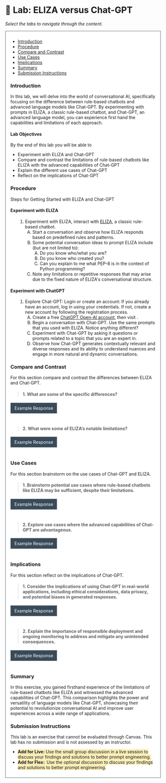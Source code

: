 # 🔎 Lab: ELIZA versus Chat-GPT

<p><em>Select the tabs to navigate through the content.</em></p>
<div style="margin: 1em 0%; padding: 10px 15px; border: 2px solid #A2AAAD; background: #ffffff; font-size: 100%; overflow: auto;">
<div class="enhanceable_content tabs">
<ul>
<li><a href="#fragment-1">Introduction</a></li>
<li><a href="#fragment-2">Procedure</a></li>
<li><a href="#fragment-3">Compare and Contrast</a></li>
<li><a href="#fragment-4">Use Cases</a></li>
<li><a href="#fragment-5">Implications</a></li>
<li><a href="#fragment-6">Summary</a></li>
<li><a href="#fragment-7">Submission Instructions</a></li>
</ul>
<div id="fragment-1" style="overflow: auto:;">
<h3>Introduction</h3>
<p>In this lab, we will delve into the world of conversational AI, specifically focusing on the difference between rule-based chatbots and advanced language models like Chat-GPT. By experimenting with prompts in ELIZA, a classic rule-based chatbot, and Chat-GPT, an advanced language model, you can experience first hand the capabilities and limitations of each approach.</p>
<h4>Lab Objectives</h4>
<p>By the end of this lab you will be able to&nbsp;</p>
<ul>
<li>Experiment with ELIZA and Chat-GPT</li>
<li>Compare and contrast the limitations of rule-based chatbots like ELIZA with the advanced capabilities of Chat-GPT&nbsp;</li>
<li>Explain the different use cases of Chat-GPT</li>
<li>Reflect on the implications of Chat-GPT</li>
</ul>
</div>
<div id="fragment-2" style="overflow: auto:;">
<h3>Procedure</h3>
<p>Steps for Getting Started with ELIZA and Chat-GPT</p>
<h4>Experiment with ELIZA&nbsp;</h4>
<ol>
<li style="list-style-type: none;">
<ol style="list-style-type: decimal;">
<li>Experiment with ELIZA, interact with <a class="inline_disabled" href="https://web.njit.edu/~ronkowit/eliza.html" target="_blank">ELIZA</a>, a classic rule-based chatbot.
<ol style="list-style-type: upper-alpha;">
<li>Start a conversation and observe how ELIZA responds based on predefined rules and patterns.</li>
<li>Some potential conversation ideas to prompt ELIZA include (but are not limited to):
<ol style="list-style-type: upper-alpha;">
<li>Do you know who/what you are?</li>
<li>Do you know who created you?</li>
<li>Can you explain to me what PEP-8 is in the context of Python programming?</li>
</ol>
</li>
<li>Note any limitations or repetitive responses that may arise due to the fixed nature of ELIZA's conversational structure.</li>
</ol>
</li>
</ol>
</li>
</ol>
<h4>Experiment with ChatGPT&nbsp;</h4>
<ol>
<li style="list-style-type: none;">
<ol style="list-style-type: decimal;">
<li>Explore Chat-GPT: Login or create an account: If you already have an account, log in using your credentials. If not, create a new account by following the registration process.
<ol style="list-style-type: upper-alpha;">
<li>Create a free <a class="inline_disabled" href="https://chat.openai.com/" target="_blank">ChatGPT Open-AI account</a>, then visit .</li>
<li>Begin a conversation with Chat-GPT. Use the same prompts that you used with ELIZA. Notice anything different?</li>
<li>Experiment with Chat-GPT by asking it questions or prompts related to a topic that you are an expert in.</li>
<li>Observe how Chat-GPT generates contextually relevant and diverse responses and its ability to understand nuances and engage in more natural and dynamic conversations.</li>
</ol>
</li>
</ol>
</li>
</ol>
</div>
<div id="fragment-3" style="overflow: auto:;">
<h3>Compare and Contrast</h3>
<p>For this section compare and contrast the differences between ELIZA and Chat-GPT.</p>
<blockquote>
<h4>1. What are some of the specific differences?</h4>
</blockquote>
<details style="margin-bottom: 2.5rem;">
<summary style="display: inline-block; background: #394a58; border: 1px solid #8A8B99; padding: 0.5rem 0.75rem; cursor: pointer;"><span style="color: #ffffff;">Example Response </span></summary>
<p style="padding-left: 40px;">ELIZA and Chat-GPT differ in their underlying mechanisms and capabilities. While ELIZA relies on predefined rules and patterns, Chat-GPT utilizes advanced language models trained on vast amounts of data. This fundamental difference allows Chat-GPT to generate more contextually relevant and diverse responses, making it capable of engaging in dynamic and natural conversations.</p>
</details>
<blockquote>
<h4>2. What were some of ELIZA’s notable limitations?</h4>
</blockquote>
<details style="margin-bottom: 2.5rem;">
<summary style="display: inline-block; background: #394a58; border: 1px solid #8A8B99; padding: 0.5rem 0.75rem; cursor: pointer;"><span style="color: #ffffff;">Example Response </span></summary>
<p style="padding-left: 40px;">&nbsp;ELIZA had several notable limitations. It lacked the ability to understand complex queries or engage in nuanced conversations beyond its predefined patterns. Additionally, ELIZA's responses could often become repetitive or fail to provide meaningful answers to specific questions, reflecting its fixed conversational structure.</p>
</details></div>
<div id="fragment-4" style="overflow: auto:;">
<h3>Use Cases</h3>
<p>For this section brainstorm on the use cases of Chat-GPT and ELIZA.</p>
<blockquote>
<h4>1. Brainstorm potential use cases where rule-based chatbots like ELIZA may be sufficient, despite their limitations.</h4>
</blockquote>
<details style="margin-bottom: 2.5rem;">
<summary style="display: inline-block; background: #394a58; border: 1px solid #8A8B99; padding: 0.5rem 0.75rem; cursor: pointer;"><span style="color: #ffffff;">Example Response </span></summary>
<p style="padding-left: 40px;">“Providing basic information, simple FAQs, or scripted customer support interactions.”</p>
</details>
<blockquote>
<h4>2. Explore use cases where the advanced capabilities of Chat-GPT are advantageous.</h4>
</blockquote>
<details style="margin-bottom: 2.5rem;">
<summary style="display: inline-block; background: #394a58; border: 1px solid #8A8B99; padding: 0.5rem 0.75rem; cursor: pointer;"><span style="color: #ffffff;">Example Response </span></summary>
<p style="padding-left: 40px;">“Dynamic conversational agents, virtual assistants, or chat-based content creation.”</p>
</details></div>
<div id="fragment-5" style="overflow: auto:;">
<h3>Implications</h3>
<p>For this section reflect on the implications of Chat-GPT.</p>
<blockquote>
<h4>1. Consider the implications of using Chat-GPT in real-world applications, including ethical considerations, data privacy, and potential biases in generated responses.</h4>
</blockquote>
<details style="margin-bottom: 2.5rem;">
<summary style="display: inline-block; background: #394a58; border: 1px solid #8A8B99; padding: 0.5rem 0.75rem; cursor: pointer;"><span style="color: #ffffff;">Example Response </span></summary>
<p style="padding-left: 40px;">“Using Chat-GPT in real-world applications requires addressing ethical considerations, data privacy, and potential biases. It is important to ensure that the system's responses adhere to ethical standards, protect user data, and mitigate biases in the generated content."</p>
</details>
<blockquote>
<h4>2. Explain the importance of responsible deployment and ongoing monitoring to address and mitigate any unintended consequences.</h4>
</blockquote>
<details style="margin-bottom: 2.5rem;">
<summary style="display: inline-block; background: #394a58; border: 1px solid #8A8B99; padding: 0.5rem 0.75rem; cursor: pointer;"><span style="color: #ffffff;">Example Response </span></summary>
<p style="padding-left: 40px;">“Responsible deployment and ongoing monitoring are crucial to mitigate unintended consequences. Clearly defining the chatbot's limitations, setting user expectations, and continuously monitoring and improving the system's responses help address any potential issues and ensure a positive user experience.”</p>
</details></div>
<div id="fragment-6" style="overflow: auto:;">
<h3>Summary</h3>
<p>In this exercise, you gained firsthand experience of the limitations of rule-based chatbots like ELIZA and witnessed the advanced capabilities of Chat-GPT. This comparison highlights the power and versatility of language models like Chat-GPT, showcasing their potential to revolutionize conversational AI and improve user experiences across a wide range of applications.</p>
</div>
<div id="fragment-7" style="overflow: auto:;">
<h3>Submission Instructions</h3>
<p>This lab is an exercise that cannot be evaluated through Canvas. This lab has no submission and is not assessed by an instructor.</p>
<ul>
<li><strong><span style="background-color: #fbeeb8;">Add for Live:</span></strong><span style="background-color: #fbeeb8;"> Use the small group discussion in a live session to discuss your findings and solutions to better prompt engineering. </span></li>
<li><span style="background-color: #fbeeb8;"><strong>Add for Flex:&nbsp; </strong>Use the optional discussion to discuss your findings and solutions to better prompt engineering.</span></li>
</ul>
</div>
</div>
</div>
